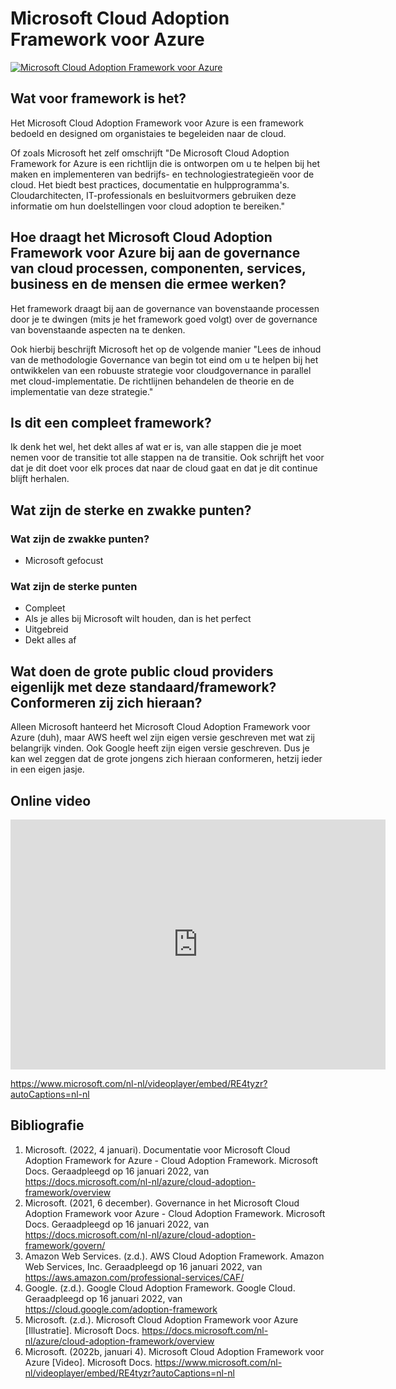# Microsoft Cloud Adoption Framework voor Azure
[![Microsoft Cloud Adoption Framework voor Azure](https://docs.microsoft.com/nl-nl/azure/cloud-adoption-framework/_images/caf-overview-new.png "Microsoft Cloud Adoption Framework voor Azure by Microsoft")](https://docs.microsoft.com/nl-nl/azure/cloud-adoption-framework/overview)

## Wat voor framework is het?
Het Microsoft Cloud Adoption Framework voor Azure is een framework bedoeld en designed om organistaies te begeleiden naar de cloud. 

Of zoals Microsoft het zelf omschrijft "De Microsoft Cloud Adoption Framework for Azure is een richtlijn die is ontworpen om u te helpen bij het maken en implementeren van bedrijfs- en technologiestrategieën voor de cloud. Het biedt best practices, documentatie en hulpprogramma's. Cloudarchitecten, IT-professionals en besluitvormers gebruiken deze informatie om hun doelstellingen voor cloud adoption te bereiken."

## Hoe draagt het Microsoft Cloud Adoption Framework voor Azure bij aan de governance van cloud processen, componenten, services, business en de mensen die ermee werken?

Het framework draagt bij aan de governance van bovenstaande processen door je te dwingen (mits je het framework goed volgt) over de governance van bovenstaande aspecten na te denken.

Ook hierbij beschrijft Microsoft het op de volgende manier "Lees de inhoud van de methodologie Governance van begin tot eind om u te helpen bij het ontwikkelen van een robuuste strategie voor cloudgovernance in parallel met cloud-implementatie. De richtlijnen behandelen de theorie en de implementatie van deze strategie."

## Is dit een compleet framework?
Ik denk het wel, het dekt alles af wat er is, van alle stappen die je moet nemen voor de transitie tot alle stappen na de transitie. Ook schrijft het voor dat je dit doet voor elk proces dat naar de cloud gaat en dat je dit continue blijft herhalen.

## Wat zijn de sterke en zwakke punten?
### Wat zijn de zwakke punten?
- Microsoft gefocust

### Wat zijn de sterke punten
- Compleet
- Als je alles bij Microsoft wilt houden, dan is het perfect
- Uitgebreid
- Dekt alles af

## Wat doen de grote public cloud providers eigenlijk met deze standaard/framework? Conformeren zij zich hieraan?
Alleen Microsoft hanteerd het Microsoft Cloud Adoption Framework voor Azure (duh), maar AWS heeft wel zijn eigen versie geschreven met wat zij belangrijk vinden. Ook Google heeft zijn eigen versie geschreven. Dus je kan wel zeggen dat de grote jongens zich hieraan conformeren, hetzij ieder in een eigen jasje.

## Online video
<iframe src="https://www.microsoft.com/nl-nl/videoplayer/embed/RE4tyzr?autoCaptions=nl-nl" style="border:0px #ffffff none;" name="CAF Video" scrolling="no" frameborder="1" marginheight="0px" marginwidth="0px" height="400px" width="600px" allowfullscreen></iframe>

https://www.microsoft.com/nl-nl/videoplayer/embed/RE4tyzr?autoCaptions=nl-nl 





## Bibliografie
1. Microsoft. (2022, 4 januari). Documentatie voor Microsoft Cloud Adoption Framework for Azure - Cloud Adoption Framework. Microsoft Docs. Geraadpleegd op 16 januari 2022, van https://docs.microsoft.com/nl-nl/azure/cloud-adoption-framework/overview
2. Microsoft. (2021, 6 december). Governance in het Microsoft Cloud Adoption Framework voor Azure - Cloud Adoption Framework. Microsoft Docs. Geraadpleegd op 16 januari 2022, van https://docs.microsoft.com/nl-nl/azure/cloud-adoption-framework/govern/
3. Amazon Web Services. (z.d.). AWS Cloud Adoption Framework. Amazon Web Services, Inc. Geraadpleegd op 16 januari 2022, van https://aws.amazon.com/professional-services/CAF/
4. Google. (z.d.). Google Cloud Adoption Framework. Google Cloud. Geraadpleegd op 16 januari 2022, van https://cloud.google.com/adoption-framework
5. Microsoft. (z.d.). Microsoft Cloud Adoption Framework voor Azure [Illustratie]. Microsoft Docs. https://docs.microsoft.com/nl-nl/azure/cloud-adoption-framework/overview
6. Microsoft. (2022b, januari 4). Microsoft Cloud Adoption Framework voor Azure [Video]. Microsoft Docs. https://www.microsoft.com/nl-nl/videoplayer/embed/RE4tyzr?autoCaptions=nl-nl